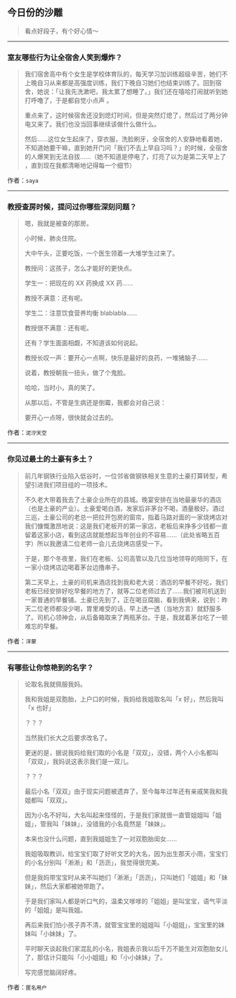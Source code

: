 ## 今日份的沙雕

> 看点好段子，有个好心情～


 
---

### 室友哪些行为让全宿舍人笑到爆炸？

> 我们宿舍高中有个女生是学校体育队的，每天学习加训练超级辛苦，她们不上晚自习从来都是高强度训练，我们下晚自习她们也结束训练了。回到宿舍，她说：「让我先洗漱吧，我太累了想睡了。」我们还在嘻哈打闹就听到她打呼噜了，于是都自觉小点声 。
> 
> 重点来了，这时候宿舍还没到熄灯时间，但是突然灯熄了，然后过了两分钟电又来了。我们也没当回事继续该做什么做什么。
> 
> 然后……这位女生起床了，穿衣服，洗脸刷牙，全宿舍的人安静地看着她，不知道她要干嘛，直到她开门问「我们不去上早自习吗？」的时候，全宿舍的人爆笑到无法自拔……（她不知道是停电了，灯亮了以为是第二天早上了 ，直到现在我都清晰地记得每一个细节）


作者：`saya`

---

### 教授查房时候，提问过你哪些深刻问题？

> 嗯，我就是被查的那房。
> 
> 小时候，肺炎住院。
> 
> 大中午头，正要吃饭，一个医生领着一大堆学生过来了。
> 
> 教授问：这孩子，怎么才能好的更快点。
> 
> 学生一：把现在的 XX 药换成 XX 药……
> 
> 教授不满意：还有呢。
> 
> 学生二：注意饮食营养均衡 blablabla……
> 
> 教授很不满意：还有呢。
> 
> 还有？学生面面相觑，不知道该如何说起。
> 
> 教授长叹一声：要开心一点啊，快乐是最好的良药，一堆猪脑子……
> 
> 说着，教授朝我一扭头，做了个鬼脸。
> 
> 哈哈，当时小，真的笑了。
> 
> 从那以后，不管是生病还是倒霉，我都会对自己说：
> 
> 要开心一点呀，很快就会过去的。


作者：`泥泞天空`

---

### 你见过最土的土豪有多土？

> 前几年钢铁行业陷入低谷时，一位邻省做钢铁相关生意的土豪打算转型，希望引进我们项目组的一项技术。
> 
> 不久老大带着我去了土豪企业所在的县城。晚宴安排在当地最豪华的酒店（也是土豪的产业）。土豪爱喝白酒，发家后非茅台不喝，酒量极好。酒过三巡，土豪公司的老总一把拉开包房的窗帘，指着马路对面的一家烧烤店对我们慷慨激昂地说：这是我们老板开的第一家店，老板后来挣多少钱都一直留着这家小店，看到这店就能想起当年创业的不容易……（此处省略五百字）所以我邀请二位老师一会儿去烧烤店感受一下。
> 
> 于是，那个冬夜里，我们在老板、公司高管以及几位当地领导的陪同下，在一家小烧烤店边喝着茅台边撸串子。
> 
> 第二天早上，土豪的司机来酒店找到我和老大说：酒店的早餐不好吃，我们老板已经安排好吃早餐的地方了，就等二位老师过去了……我们被司机送到一家普通的早餐铺。土豪已先到了，正在喝豆腐脑，看到我俩来，说到：昨天二位老师都没少喝，胃里难受的话，早上透一透（当地方言）就舒服多了。司机心领神会，从后备箱取来了两瓶茅台。于是，我就着茅台吃了一顿难忘的早餐。


作者：`洋蒙`

---

### 有哪些让你惊艳到的名字？

> 论取名我就佩服我妈。
> 
> 我和我姐是双胞胎，上户口的时候，我妈给我姐取名叫「x 好」，然后我叫「x 也好」
> 
> ？？？
> 
> 当然我们长大之后要求改名了。
> 
> 更迷的是，据说我妈给我们取的小名是「双双」，没错，两个人小名都叫「双双」，我妈说这表示我们是一双儿。
> 
> ？？？
> 
> 最后小名「双双」由于现实问题被遗弃了，至今每年过年还有亲戚笑我和我姐都叫「双双」。
> 
> 因为小名不好叫，大名叫起来怪怪的，于是我们家就很一直管姐姐叫「姐姐」，管我叫「妹妹」，没错我的小名竟然是「妹妹」。
> 
> 本来也没什么问题，直到我姐姐生了一对双胞胎闺女……
> 
> 我姐吸取教训，给宝宝们取了好听文艺的大名，因为出生那天小雨，宝宝们的小名分别叫「淅淅」和「沥沥」，我觉得很完美。
> 
> 但是我妈带宝宝时从来不叫她们「淅淅」「沥沥」，只叫她们「姐姐」和「妹妹」，然后大家都被她带跑了。
> 
> 于是我们家叫人都是听口气的，温柔又嗲嗲的「姐姐」是叫宝宝，语气平淡的「姐姐」是叫我姐。
> 
> 再后来我们怕小孩子弄不清，就管宝宝里的姐姐叫「小姐姐」，宝宝里的妹妹叫「小妹妹」了。
> 
> 平时聊天谈起我们家混乱的小名，我姐表示我以后千万不能生对双胞胎女儿了，那估计只能叫「小小姐姐」和「小小妹妹」了。
> 
> 写完感觉脑阔好疼。


作者：`匿名用户`